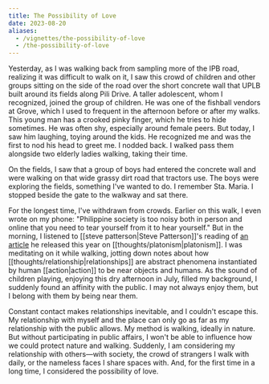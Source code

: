 ```yaml
---
title: The Possibility of Love
date: 2023-08-20
aliases:
  - /vignettes/the-possibility-of-love
  - /the-possibility-of-love
---
```


Yesterday, as I was walking back from sampling more of the IPB road, realizing it was difficult to walk on it, I saw this crowd of children and other groups sitting on the side of the road over the short concrete wall that UPLB built around its fields along Pili Drive. A taller adolescent, whom I recognized, joined the group of children. He was one of the fishball vendors at Grove, which I used to frequent in the afternoon before or after my walks. This young man has a crooked pinky finger, which he tries to hide sometimes. He was often shy, especially around female peers. But today, I saw him laughing, toying around the kids. He recognized me and was the first to nod his head to greet me. I nodded back. I walked pass them alongside two elderly ladies walking, taking their time.

On the fields, I saw that a group of boys had entered the concrete wall and were walking on that wide grassy dirt road that tractors use. The boys were exploring the fields, something I've wanted to do. I remember Sta. Maria. I stopped beside the gate to the walkway and sat there.

For the longest time, I've withdrawn from crowds. Earlier on this walk, I even wrote on my phone: "Philippine society is too noisy both in person and online that you need to tear yourself from it to hear yourself." But in the morning, I listened to [[steve patterson|Steve Patterson]]'s reading of [an article](https://steve-patterson.com/the-objectivity-of-structure-outside-our-concepts/) he released this year on [[thoughts/platonism|platonism]]. I was meditating on it while walking, jotting down notes about how [[thoughts/relationship|relationships]] are abstract phenomena instantiated by human [[action|action]] to be near objects and humans. As the sound of children playing, enjoying this dry afternoon in July, filled my background, I suddenly found an affinity with the public. I may not always enjoy them, but I belong with them by being near them.

Constant contact makes relationships inevitable, and I couldn't escape this. My relationship with myself and the place can only go as far as my relationship with the public allows. My method is walking, ideally in nature. But without participating in public affairs, I won't be able to influence how we could protect nature and walking. Suddenly, I am considering my relationship with others—with society, the crowd of strangers I walk with daily, or the nameless faces I share spaces with. And, for the first time in a long time, I considered the possibility of love.
